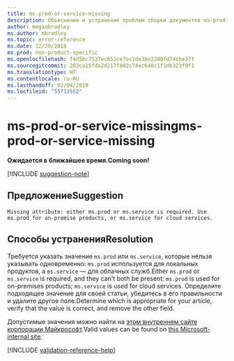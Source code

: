 ```yaml
---
title: ms-prod-or-service-missing
description: Объяснение и устранение проблем сборки документов ms-prod-or-service-missing
author: meganbradley
ms.author: mbradley
ms.topic: error-reference
ms.date: 12/20/2018
ms.prod: non-product-specific
ms.openlocfilehash: f4d5bc7537ec851ce7ac1de3be2208fd74cbe37f
ms.sourcegitcommit: 203ca15fda2d217f082c74ec648c1f1db323f9f1
ms.translationtype: HT
ms.contentlocale: ru-RU
ms.lasthandoff: 02/04/2019
ms.locfileid: "55713552"
---
```

# <a name="ms-prod-or-service-missing"></a><span data-ttu-id="1d33b-103">ms-prod-or-service-missing</span><span class="sxs-lookup"><span data-stu-id="1d33b-103">ms-prod-or-service-missing</span></span>

<span data-ttu-id="1d33b-104">**Ожидается в ближайшее время.**</span><span class="sxs-lookup"><span data-stu-id="1d33b-104">**Coming soon!**</span></span>

[!INCLUDE [suggestion-note](includes/suggestion-note.md)]

## <a name="suggestion"></a><span data-ttu-id="1d33b-105">Предложение</span><span class="sxs-lookup"><span data-stu-id="1d33b-105">Suggestion</span></span>

`Missing attribute: either ms.prod or ms.service is required. Use ms.prod for on-premise products, or ms.service for cloud services.`

## <a name="resolution"></a><span data-ttu-id="1d33b-106">Способы устранения</span><span class="sxs-lookup"><span data-stu-id="1d33b-106">Resolution</span></span>

<span data-ttu-id="1d33b-107">Требуется указать значение `ms.prod` или `ms.service`, которые нельзя указывать одновременно: `ms.prod` используется для локальных продуктов, а `ms.service` — для облачных служб.</span><span class="sxs-lookup"><span data-stu-id="1d33b-107">Either `ms.prod` or `ms.service` is required, and they can't both be present: `ms.prod` is used for on-premises products; `ms.service` is used for cloud services.</span></span> <span data-ttu-id="1d33b-108">Определите подходящее значение для своей статьи, убедитесь в его правильности и удалите другое поле.</span><span class="sxs-lookup"><span data-stu-id="1d33b-108">Determine which is appropriate for your article, verify that the value is correct, and remove the other field.</span></span>

<span data-ttu-id="1d33b-109">Допустимые значения можно найти на [этом внутреннем сайте корпорации Майкрософт](https://docsmetadatatool.azurewebsites.net/whitelists).</span><span class="sxs-lookup"><span data-stu-id="1d33b-109">Valid values can be found on [this Microsoft-internal site](https://docsmetadatatool.azurewebsites.net/whitelists).</span></span>

<!--make sure to add this file to your includes folder and verify the path-->
[!INCLUDE [validation-reference-help](includes/validation-reference-help.md)]
